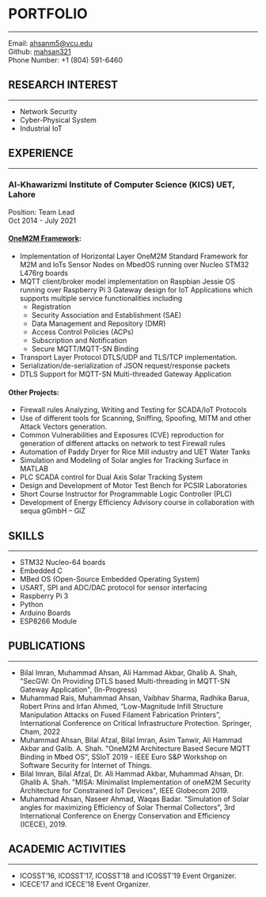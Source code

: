 # PORTFOLIO

---
Email: [ahsanm5@vcu.edu](mailto:ahsanm5@vcu.edu)
<br>
Github: [mahsan321](https://github.com/mahsan321)
<br>
Phone Number: +1 (804) 591-6460

## RESEARCH INTEREST
--------------
* Network Security   
* Cyber-Physical System
* Industrial IoT

## EXPERIENCE
----------

### Al-Khawarizmi Institute of Computer Science (KICS) UET, Lahore 
Position: Team Lead
<br>
Oct 2014 - July 2021
#### [OneM2M Framework](https://github.com/AikM2M):
* Implementation of Horizontal Layer OneM2M Standard Framework for M2M and IoTs Sensor Nodes on MbedOS running over Nucleo STM32 L476rg boards
* MQTT client/broker model implementation on Raspbian Jessie OS running over Raspberry Pi 3 Gateway design for IoT Applications which supports multiple service functionalities including
    - Registration
    - Security Association and Establishment (SAE)
    - Data Management and Repository (DMR)
    - Access Control Policies (ACPs)
    - Subscription and Notification
    - Secure MQTT/MQTT-SN Binding
* Transport Layer Protocol DTLS/UDP and TLS/TCP implementation. 
* Serialization/de-serialization of JSON request/response packets 
* DTLS Support for MQTT-SN Multi-threaded Gateway Application

#### Other Projects:
* Firewall rules Analyzing, Writing and Testing for SCADA/IoT Protocols
* Use of different tools for Scanning, Sniffing, Spoofing, MITM and other Attack Vectors generation. 
* Common Vulnerabilities and Exposures (CVE) reproduction for generation of different attacks on network to test Firewall rules
* Automation of Paddy Dryer for Rice Mill industry and UET Water Tanks 
* Simulation and Modeling of Solar angles for Tracking Surface in MATLAB 
* PLC SCADA control for Dual Axis Solar Tracking System
* Design and Development of Motor Test Bench for PCSIR Laboratories 
* Short Course Instructor for Programmable Logic Controller (PLC)
* Development of Energy Efficiency Advisory course in collaboration with sequa gGmbH – GiZ

## SKILLS
------
* STM32 Nucleo-64 boards 
* Embedded C 
* MBed OS (Open-Source Embedded Operating System)   
* USART, SPI and ADC/DAC protocol for sensor interfacing
* Raspberry Pi 3
* Python
* Arduino Boards
* ESP8266 Module

## PUBLICATIONS
------------
* Bilal Imran, Muhammad Ahsan, Ali Hammad Akbar, Ghalib A. Shah, "SecGW: On Providing DTLS based Multi-threading in MQTT-SN Gateway Application", (In-Progress)
* Muhammad Rais, Muhammad Ahsan, Vaibhav Sharma, Radhika Barua, Robert Prins and Irfan Ahmed, “Low-Magnitude Infill Structure Manipulation Attacks on Fused Filament Fabrication Printers”, International Conference on Critical Infrastructure Protection. Springer, Cham, 2022
* Muhammad Ahsan, Bilal Afzal, Bilal Imran, Asim Tanwir, Ali Hammad Akbar and Galib. A. Shah. "OneM2M Architecture Based Secure MQTT Binding in Mbed OS", SSIoT 2019 - IEEE Euro S&P Workshop on Software Security for Internet of Things.
* Bilal Imran, Bilal Afzal, Dr. Ali Hammad Akbar, Muhammad Ahsan, Dr. Ghalib A. Shah. "MISA: Minimalist Implementation of oneM2M Security Architecture for Constrained IoT Devices", IEEE Globecom 2019.
* Muhammad Ahsan, Naseer Ahmad, Waqas Badar. "Simulation of Solar angles for maximizing Efficiency of Solar Thermal Collectors", 3rd International Conference on Energy Conservation and Efficiency (ICECE), 2019.

## ACADEMIC ACTIVITIES
---------------------------
* ICOSST’16, ICOSST’17, ICOSST’18 and ICOSST’19 Event Organizer.
* ICECE’17 and ICECE’18 Event Organizer.
